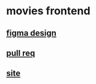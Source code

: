 # movies frontend

## [figma design](https://www.figma.com/file/6FMWkB94wE7KTkcCgUXtnC/light-1?type=design&node-id=1-9662&mode=design&t=9a2ORfdIETkZ82dO-0)

## [pull req](https://github.com/niccc0/movies-explorer-frontend/pull/2)

## [site](https://moovees.nomoredomainsicu.ru)

